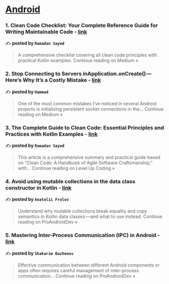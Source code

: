 
<h1><a href=https://medium.com/tag/android/recommended target="_blank" rel="noopener noreferrer">Android</a></h1>
<h3>1. Clean Code Checklist: Your Complete Reference Guide for Writing Maintainable Code - <a href="https://medium.com/@ramadan123sayed/clean-code-checklist-your-complete-reference-guide-for-writing-maintainable-code-5e12b2bd8c9b?source=rss------android-5" target="_blank" rel="noopener noreferrer">link</a></h3>

✍️ **posted by `Ramadan Sayed`**

<blockquote>A comprehensive checklist covering all clean code principles with practical Kotlin examples.
Continue reading on Medium »</blockquote>

<h3>2.  Stop Connecting to Servers inApplication.onCreate() — Here’s Why It’s a Costly Mistake - <a href="https://medium.com/@khamd0786/stop-connecting-to-servers-inapplication-oncreate-heres-why-it-s-a-costly-mistake-9226f660a15a?source=rss------android-5" target="_blank" rel="noopener noreferrer">link</a></h3>

✍️ **posted by `Hammad`**

<blockquote>One of the most common mistakes I’ve noticed in several Android projects is initialising persistent socket connections in the…
Continue reading on Medium »</blockquote>

<h3>3. The Complete Guide to Clean Code: Essential Principles and Practices with Kotlin Examples - <a href="https://levelup.gitconnected.com/the-complete-guide-to-clean-code-essential-principles-and-practices-with-kotlin-examples-69f16707ff3e?source=rss------android-5" target="_blank" rel="noopener noreferrer">link</a></h3>

✍️ **posted by `Ramadan Sayed`**

<blockquote>This article is a comprehensive summary and practical guide based on “Clean Code: A Handbook of Agile Software Craftsmanship,” with…
Continue reading on Level Up Coding »</blockquote>

<h3>4. Avoid using mutable collections in the data class constructor in Kotlin - <a href="https://proandroiddev.com/avoid-using-mutable-collections-in-the-data-class-constructor-in-kotlin-53d17897114e?source=rss------android-5" target="_blank" rel="noopener noreferrer">link</a></h3>

✍️ **posted by `Anatolii Frolov`**

<blockquote>Understand why mutable collections break equality and copy semantics in Kotlin data classes — and what to use instead.
Continue reading on ProAndroidDev »</blockquote>

<h3>5. Mastering Inter-Process Communication (IPC) in Android - <a href="https://proandroiddev.com/mastering-inter-process-communication-ipc-in-android-fe471c7796e4?source=rss------android-5" target="_blank" rel="noopener noreferrer">link</a></h3>

✍️ **posted by `Shakarim Bazhenov`**

<blockquote>Effective communication between different Android components or apps often requires careful management of inter-process communication…
Continue reading on ProAndroidDev »</blockquote>

